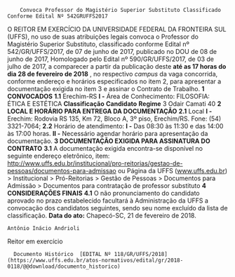         Convoca Professor do Magistério Superior Substituto Classificado Conforme Edital Nº 542GRUFFS2017  

 O REITOR EM EXERCÍCIO DA UNIVERSIDADE FEDERAL DA FRONTEIRA SUL (UFFS), no uso de suas atribuições legais convoca o Professor do Magistério Superior Substituto, classificado conforme Edital nº 542/GR/UFFS/2017, de 07 de junho de 2017, publicado no DOU de 08 de junho de 2017, Homologado pelo Edital nº 590/GR/UFFS/2017, de 03 de julho de 2017, a comparecer a partir da publicação deste **até as 17 horas do dia 28 de fevereiro de 2018** , no respectivo *campus* da vaga concorrida, conforme endereço e horários especificados no item 2, para apresentar a documentação exigida no item 3 e assinar o Contrato de Trabalho.  **1 CONVOCADOS**  **1.1** Erechim-RS **I -** Área de Conhecimento: FILOSOFIA: ÉTICA E ESTÉTICA     **Classificação**    **Candidato**    **Regime**      3   Odair Camati   40      **2 LOCAL E HORÁRIO PARA ENTREGA DA DOCUMENTAÇÃO**  **2.1** Local **I -** Erechim: Rodovia RS 135, Km 72, Bloco A, 3º piso, Erechim/RS. Fone: (54) 3321-7064; **2.2** Horário de atendimento: **I -** Das 08:30 às 11:30 e das 14:00 às 17:00 horas. **II -** Necessário agendar horário para apresentação da documentação.  **3 DOCUMENTAÇÃO EXIGIDA PARA ASSINATURA DO CONTRATO**  **3.1** A documentação exigida encontra-se disponível no seguinte endereço eletrônico, item:     http://www.uffs.edu.br/institucional/pro-reitorias/gestao-de-pessoas/documentos-para-admissao     ou     Página da UFFS (www.uffs.edu.br) > Institucional > Pró-Reitorias > Gestão de Pessoas > Documentos para Admissão > Documentos para contratação de professor substituto      **4 CONSIDERAÇÕES FINAIS**  **4.1** O não pronunciamento do candidato aprovado no prazo estabelecido facultará à Administração da UFFS a convocação dos candidatos seguintes, sendo seu nome excluído da lista de classificação.      **Data do ato:** Chapecó-SC, 21 de fevereiro de 2018.   
 

    Antônio Inácio Andrioli   
 Reitor em exercício 

      Documento Histórico  [EDITAL Nº 118/GR/UFFS/2018](https://www.uffs.edu.br/atos-normativos/edital/gr/2018-0118/@@download/documento_historico)     
      